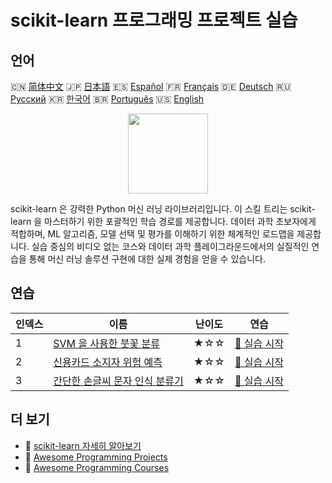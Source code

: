# scikit-learn 프로그래밍 프로젝트 실습

## 언어

🇨🇳 [简体中文](README_zh.md) 🇯🇵 [日本語](README_ja.md) 🇪🇸 [Español](README_es.md) 🇫🇷 [Français](README_fr.md) 🇩🇪 [Deutsch](README_de.md) 🇷🇺 [Русский](README_ru.md) 🇰🇷 [한국어](README_ko.md) 🇧🇷 [Português](README_pt.md) 🇺🇸 [English](README.md) 

<div align="center">
<img width="128px" src="https://file.labex.io/path/N7q3t9dfWfEY.png">
</div>

scikit-learn 은 강력한 Python 머신 러닝 라이브러리입니다. 이 스킬 트리는 scikit-learn 을 마스터하기 위한 포괄적인 학습 경로를 제공합니다. 데이터 과학 초보자에게 적합하며, ML 알고리즘, 모델 선택 및 평가를 이해하기 위한 체계적인 로드맵을 제공합니다. 실습 중심의 비디오 없는 코스와 데이터 과학 플레이그라운드에서의 실질적인 연습을 통해 머신 러닝 솔루션 구현에 대한 실제 경험을 얻을 수 있습니다.

## 연습

|   인덱스 | 이름                                                                                                                      | 난이도   | 연습                                                                                                    |
|----------|---------------------------------------------------------------------------------------------------------------------------|----------|---------------------------------------------------------------------------------------------------------|
|        1 | [SVM 을 사용한 붓꽃 분류](https://labex.io/ko/courses/project-classifying-iris-using-svm)                                 | ★☆☆      | [🚀 실습 시작](https://labex.io/ko/courses/project-classifying-iris-using-svm)                          |
|        2 | [신용카드 소지자 위험 예측](https://labex.io/ko/courses/project-credit-card-holder-risk-prediction)                       | ★☆☆      | [🚀 실습 시작](https://labex.io/ko/courses/project-credit-card-holder-risk-prediction)                  |
|        3 | [간단한 손글씨 문자 인식 분류기](https://labex.io/ko/courses/project-simple-handwritten-character-recognition-classifier) | ★☆☆      | [🚀 실습 시작](https://labex.io/ko/courses/project-simple-handwritten-character-recognition-classifier) |

## 더 보기

- 🔗 [scikit-learn 자세히 알아보기](https://labex.io/ko/skilltrees/sklearn)
- 🔗 [Awesome Programming Projects](https://github.com/labex-labs/awesome-programming-projects)
- 🔗 [Awesome Programming Courses](https://github.com/labex-labs/awesome-programming-courses)

